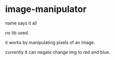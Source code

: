 # image-manipulator
name says it all

no lib used. 

it works by manipulating pixels of an image. 

currently it can negate change img to red and blue. 
